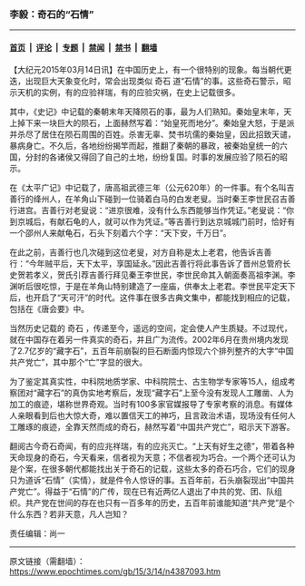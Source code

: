 ### 李毅：奇石的“石情”

---

#### [首页](../../../..?n4387093) &nbsp;|&nbsp; [评论](../../../../../epoch-comment?n4387093) &nbsp;|&nbsp; [专题](../../../../../epoch-special?n4387093) &nbsp;|&nbsp; [禁闻](../../../../../epoch-news?n4387093) &nbsp;|&nbsp; [禁书](../../../../../books?n4387093) &nbsp;|&nbsp; [翻墙](https://github.com/gfw-breaker/nogfw/blob/master/README.md?n4387093)


<div class="post_content" id="artbody" itemprop="articleBody">
 <!-- article content begin -->
 <p>
  【大纪元2015年03月14日讯】在中国历史上，有一个很特别的现象。每当朝代更迭，出现巨大天象变化时，常会出现类似
  <ok href="https://www.epochtimes.com/gb/tag/%E5%A5%87%E7%9F%B3.html">
   奇石
  </ok>
  道“石情”的事。这些奇石警示，昭示天机的实例，有的应验祥瑞，有的应验灾祸，在史上记载很多。
 </p>
 <p>
  其中，《史记》中记载的秦朝末年天降陨石的事，最为人们熟知。秦始皇末年，天上掉下来一块巨大的陨石，上面赫然写着：“始皇死而地分”。秦始皇大怒，于是派并杀尽了居住在陨石周围的百姓。杀害无辜、焚书坑儒的秦始皇，因此招致天谴，暴病身亡。不久后，各地纷纷揭竿而起，推翻了秦朝的暴政，被秦始皇统一的六国，分封的各诸侯又得回了自己的土地，纷纷复国。时事的发展应验了陨石的昭示。
 </p>
 <p>
  在《太平广记》中记载了，唐高祖武德三年（公元620年）的一件事。有个名叫吉善行的绛州人，在羊角山下碰到一位骑着白马的白发老叟。当时秦王李世民召吉善行进宫。吉善行对老叟说：“进京很难，没有什么东西能够当作凭证。”老叟说：“你到京城后，有献石龟的人，就可以作为凭证。”等吉善行到达京城城门前时，恰好有一个邵州人来献龟石，石头下刻着六个字：“天下安，千万日”。
 </p>
 <p>
  在此之前，吉善行也几次碰到这位老叟，对方自称是太上老君，他告诉吉善行：“今年贼平后，天下太平，享国延永。”因此吉善行将此事告诉了晋州总管府长史贺若孝义，贺氏引荐吉善行拜见秦王李世民，李世民命其入朝面奏高祖李渊。李渊听后很吃惊，于是在羊角山特别建造了一座庙，供奉太上老君。李世民平定天下后，也开启了“天可汗”的时代。这件事在很多古典文集中，都能找到相应的记载，包括在《唐会要》中。
 </p>
 <p>
  当然历史记载的
  <ok href="https://www.epochtimes.com/gb/tag/%E5%A5%87%E7%9F%B3.html">
   奇石
  </ok>
  ，传递至今，遥远的空间，定会使人产生质疑。不过现代，就在中国存在着另一件真实的奇石，并且广为流传。2002年6月在贵州境内发现了2.7亿岁的“藏字石”，五百年前崩裂的巨石断面内惊现六个排列整齐的大字“中国共产党亡”，其中那个“亡”字显的很大。
 </p>
 <p>
  为了鉴定其真实性，中科院地质学家、中科院院士、古生物学专家等15人，组成考察团对“藏字石”的真伪实地考察后，发现“藏字石”上至今没有发现人工雕凿、人为加工的痕迹，堪称世界奇观。当时有100多家官媒报导了专家考察的消息。有媒体人亲眼看到后也大惊大奇，难以置信天工的神巧，且言政治术语，现场没有任何人工雕琢的痕迹，全靠天然而成的奇石，赫然写着“中国共产党亡”，昭示天下游客。
 </p>
 <p>
  翻阅古今奇石奇闻，有的应兆祥瑞，有的应兆灭亡。“上天有好生之德”，带着各种天命现身的奇石，今天看来，信者视为天意；不信者视为巧合。一个两个还可认为是个案，在很多朝代都能找出关于奇石的记载，这些太多的奇石巧合，它们的现身只为道诉“石情”（实情），就是件令人惊讶的事。五百年前，石头崩裂现出“中国共产党亡”。得益于“石情”的广传，现在已有近两亿人退出了中共的党、团、队组织。共产党在世间的存在也只有一百多年的历史，五百年前谁能知道“共产党”是个什么东西？若非天意，凡人岂知？
 </p>
 <p>
  责任编辑：尚一
 </p>
 <!-- article content end -->
 <div id="below_article_ad">
 </div>
</div>


---

原文链接（需翻墙）：https://www.epochtimes.com/gb/15/3/14/n4387093.htm